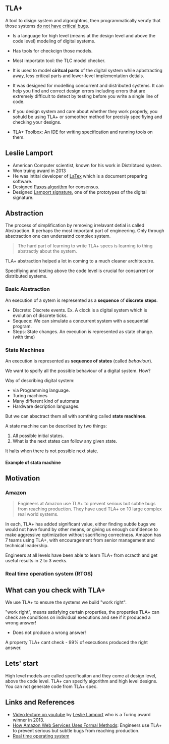 ## TLA+

A tool to disign system and algorightms, then programmatically verufy that those systems [do not have critical bugs]().

- Is a language for high level (means at the design level and above the code level) modeling of digital systems.
- Has tools for checkcign those models.
- Most importatn tool:  the TLC model checker.
- It is used to model **ciritcal parts** of the digital system while apbstracting away, less critical parts and lower-level implementation detials. 
- It was designed for modelling concurrent and distributed systems. It can help you find and correct design errors including errors that are extremely difficult to detect by testing before you write a single line of code. 
- If you design  system and care about whether they work properly, you sohuld be using TLA+ or someother method for precisly specifiying and checking your designs. 

- TLA+ Toolbox:  An IDE for writing specification and running tools on them.


## Leslie Lamport

- American Computer scientist, known for his work in Distribtued system.
- Won truing award in 2013
- He was intital developer of [LaTex](https://en.wikipedia.org/wiki/LaTeX) which is a document preparing software.
- Designed [Paxos algorithm](https://en.wikipedia.org/wiki/Paxos_(computer_science)) for consensus.
- Designed [Lamport signature](https://en.wikipedia.org/wiki/Lamport_signature), one of the prototypes of the digital signature.



## Abstraction

The process of simplification by removing irrelavant detial is called Abstraction. It perhaps the most important part of engineering. Only through absctraction one can undersatnd complex system.

> The hard part of learning to write TLA+ specs is learning to thing abstractly about the system.

TLA+ abstraction helped a lot in coming to a much cleaner architecutre. 

Specifiying and testing above the code level is crucial for consurrent or distributed systems.

### Basic Abstraction

An execution of a sytem is represented as a **sequence** of **discrete** **steps**.

- Discrete: Discrete events. Ex. A clock is a digital system which is evolution of discrete ticks.
- Sequece: We can simulate a concurrent system with a sequential program.
- Steps: State changes. An execution is represented as state change. (with time)

### State Machines

An execution is represented as **sequence of states** (called _behaviour_).

We want to spcify all the possible behaviour of a digital system. How? 

Way of describing digital system:
- via Programming language.
- Turing machines
- Many different kind of automata
- Hardware decription languages.

But we can absctract them all with somthing called **state machines**.

A state machine can be described by two things:

1. All possible initial states. 
2. What is the next states can follow any given state.

It halts when there is not possible next state. 


#### Example of stata machine


## Motivation

### Amazon

> Engineers at Amazon use TLA+ to prevent serious but subtle bugs from reaching production. They have used TLA+ on 10 large complex real world systems.

In each, TLA+ has added significant value, either finding subtle bugs we would not have found by other means, or giving us enough confidence to make aggressive optimization without sacrificing correctness. Amazon has 7 teams using TLA+, with encouragement from senior management and technical leadership.

Engineers at all levels have been able to learn TLA+ from scracth and get useful results in 2 to 3 weeks. 

### Real time operation system (RTOS)



## What can you check with TLA+

We use TLA+ to ensure the systems we build "work right". 

"work right", means satisfying certain properties, the properties TLA+ can check are conditions on individual executions and see if it produced a wrong answer!
 - Does not produce a wrong answer!

A property TLA+ cant check - 99% of executions produced the right answer.


## Lets' start

High level models are called specificaiton and they come at design level, above the code level. TLA+ can specify algorithm and high level designs. You can not generate code from TLA+ spec.

## Links and References

- [Video lecture on youtube](https://www.youtube.com/watch?v=p54W-XOIEF8) by [Leslie Lamport](https://en.wikipedia.org/wiki/Leslie_Lamport) who is a Turing award winner in 2013.
- [How Amazon Web Services Uses Formal Methods](https://www.cslab.pepperdine.edu/warford/math221/How-Amazon-Web-Services-Uses-Formal-Methods.pdf): Engineers use TLA+ to prevent serious but subtle bugs from reaching production.
- [Real time operating system](https://searchdatacenter.techtarget.com/definition/real-time-operating-system)



